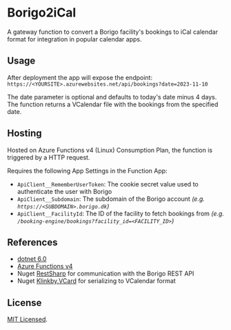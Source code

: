 # Borigo2iCal

A gateway function to convert a Borigo facility's bookings to iCal calendar format for 
integration in popular calendar apps.


## Usage

After deployment the app will expose the endpoint: `https://<YOURSITE>.azurewebsites.net/api/bookings?date=2023-11-10`

The date parameter is optional and defaults to today's date minus 4 days.
The function returns a VCalendar file with the bookings from the specified date.

## Hosting

Hosted on Azure Functions v4 (Linux) Consumption Plan, the function is triggered by a HTTP request.

Requires the following App Settings in the Function App:

- `ApiClient__RememberUserToken`: The cookie secret value used to authenticate the user with Borigo
- `ApiClient__Subdomain`: The subdomain of the Borigo account *(e.g. `https://<SUBDOMAIN>.borigo.dk`)*
- `ApiClient__FacilityId`: The ID of the facility to fetch bookings from *(e.g. `/booking-engine/bookings?facility_id=<FACILITY_ID>`)*


## References

- [dotnet 6.0](https://dotnet.microsoft.com/en-us/download/dotnet/6.0)
- [Azure Functions v4](https://docs.microsoft.com/en-us/azure/azure-functions/functions-versions)
- Nuget [RestSharp](https://github.com/restsharp/RestSharp) for communication with the Borigo REST API
- Nuget [Klinkby.VCard](https://github.com/klinkby/klinkby.vcard) for serializing to VCalendar format


## License

[MIT Licensed](LICENSE).

